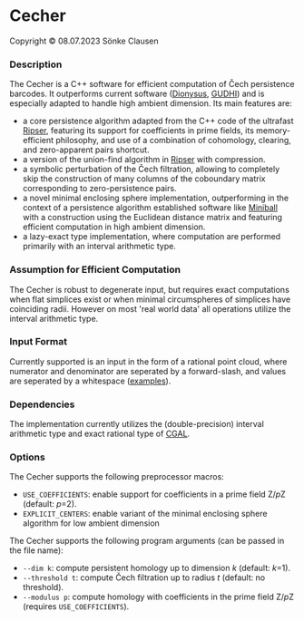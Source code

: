 # Cecher

Copyright © 08.07.2023 Sönke Clausen


### Description

The Cecher is a C++ software for efficient computation of Čech persistence barcodes. It outperforms current software ([Dionysus], [GUDHI]) and is especially adapted to handle high ambient dimension. Its main features are:

  - a core persistence algorithm adapted from the C++ code of the ultrafast [Ripser], featuring its support for coefficients in prime fields, its memory-efficient philosophy, and use of a combination of cohomology, clearing, and zero-apparent pairs shortcut.
  - a version of the union-find algorithm in [Ripser] with compression.
  - a symbolic perturbation of the Čech filtration, allowing to completely skip the construction of many columns of the coboundary matrix corresponding to zero-persistence pairs.
  - a novel minimal enclosing sphere implementation, outperforming in the context of a persistence algorithm established software like [Miniball] with a construction using the Euclidean distance matrix and featuring efficient computation in high ambient dimension.
  - a lazy-exact type implementation, where computation are performed primarily with an interval arithmetic type.
    

### Assumption for Efficient Computation

The Cecher is robust to degenerate input, but requires exact computations when flat simplices exist or when minimal circumspheres of simplices have coinciding radii. However on most 'real world data' all operations utilize the interval arithmetic type.


### Input Format

Currently supported is an input in the form of a rational point cloud, where numerator and denominator are seperated by a forward-slash, and values are seperated by a whitespace ([examples]).


### Dependencies 

The implementation currently utilizes the (double-precision) interval arithmetic type and exact rational type of [CGAL].


### Options

The Cecher supports the following preprocessor macros:

  - `USE_COEFFICIENTS`: enable support for coefficients in a prime field Z/*p*Z (default: *p*=2).
  - `EXPLICIT_CENTERS`: enable variant of the minimal enclosing sphere algorithm for low ambient dimension


The Cecher supports the following program arguments (can be passed in the file name):

  - `--dim k`: compute persistent homology up to dimension *k* (default: *k*=1).
  - `--threshold t`: compute Čech filtration up to radius *t* (default: no threshold).
  - `--modulus p`: compute homology with coefficients in the prime field Z/*p*Z (requires `USE_COEFFICIENTS`). 






[Dionysus]: <http://www.mrzv.org/software/dionysus/>
[GUDHI]: <https://gudhi.inria.fr/>
[Ripser]: <https://github.com/Ripser/ripser>
[CGAL]: <https://github.com/CGAL/cgal>
[Miniball]: <https://people.inf.ethz.ch/gaertner/subdir/software/miniball.html>
[examples]: <https://github.com/s-clausen/cecher/tree/main/examples>


